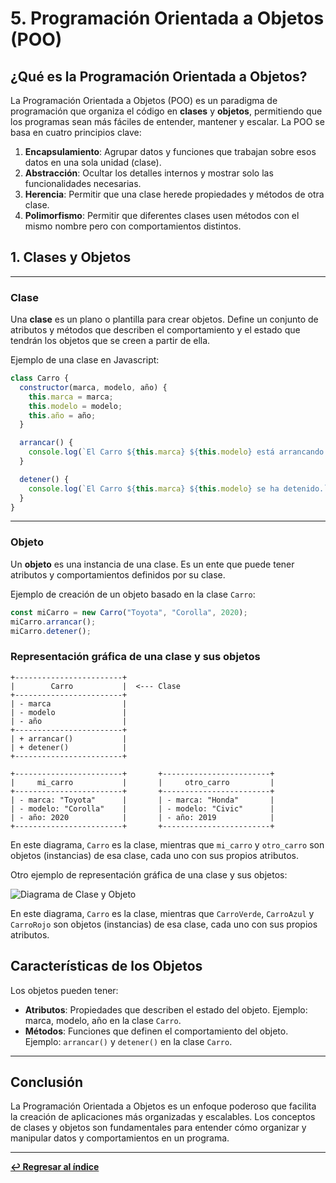 
# 5. Programación Orientada a Objetos (POO)

## ¿Qué es la Programación Orientada a Objetos?

La Programación Orientada a Objetos (POO) es un paradigma de programación que organiza el código en **clases** y **objetos**, permitiendo que los programas sean más fáciles de entender, mantener y escalar. La POO se basa en cuatro principios clave:

1. **Encapsulamiento**: Agrupar datos y funciones que trabajan sobre esos datos en una sola unidad (clase).
2. **Abstracción**: Ocultar los detalles internos y mostrar solo las funcionalidades necesarias.
3. **Herencia**: Permitir que una clase herede propiedades y métodos de otra clase.
4. **Polimorfismo**: Permitir que diferentes clases usen métodos con el mismo nombre pero con comportamientos distintos.

## 1. Clases y Objetos

---

### Clase

Una **clase** es un plano o plantilla para crear objetos. Define un conjunto de atributos y métodos que describen el comportamiento y el estado que tendrán los objetos que se creen a partir de ella.

Ejemplo de una clase en Javascript:

```javascript
class Carro {
  constructor(marca, modelo, año) {
    this.marca = marca;
    this.modelo = modelo;
    this.año = año;
  }

  arrancar() {
    console.log(`El Carro ${this.marca} ${this.modelo} está arrancando.`);
  }

  detener() {
    console.log(`El Carro ${this.marca} ${this.modelo} se ha detenido.`);
  }
}
```
---

### Objeto

Un **objeto** es una instancia de una clase. Es un ente que puede tener atributos y comportamientos definidos por su clase.

Ejemplo de creación de un objeto basado en la clase `Carro`:

```javascript
const miCarro = new Carro("Toyota", "Corolla", 2020);
miCarro.arrancar();
miCarro.detener();
```

### Representación gráfica de una clase y sus objetos

```plaintext
+------------------------+
|        Carro           |  <--- Clase
+------------------------+
| - marca                |
| - modelo               |
| - año                  |
+------------------------+
| + arrancar()           |
| + detener()            |
+------------------------+

+------------------------+       +------------------------+
|     mi_carro           |       |     otro_carro         |
+------------------------+       +------------------------+
| - marca: "Toyota"      |       | - marca: "Honda"       |
| - modelo: "Corolla"    |       | - modelo: "Civic"      |
| - año: 2020            |       | - año: 2019            |
+------------------------+       +------------------------+
```

En este diagrama, `Carro` es la clase, mientras que `mi_carro` y `otro_carro` son objetos (instancias) de esa clase, cada uno con sus propios atributos.

Otro ejemplo de representación gráfica de una clase y sus objetos:

![Diagrama de Clase y Objeto](https://i.ytimg.com/vi/_bg6AnCgfto/maxresdefault.jpg)

En este diagrama, `Carro` es la clase, mientras que `CarroVerde`, `CarroAzul` y `CarroRojo` son objetos (instancias) de esa clase, cada uno con sus propios atributos.

## Características de los Objetos

Los objetos pueden tener:

- **Atributos**: Propiedades que describen el estado del objeto. Ejemplo: marca, modelo, año en la clase `Carro`.
- **Métodos**: Funciones que definen el comportamiento del objeto. Ejemplo: `arrancar()` y `detener()` en la clase `Carro`.

---

## Conclusión

La Programación Orientada a Objetos es un enfoque poderoso que facilita la creación de aplicaciones más organizadas y escalables. Los conceptos de clases y objetos son fundamentales para entender cómo organizar y manipular datos y comportamientos en un programa.

---

**[↩️ Regresar al índice](../README.md)**